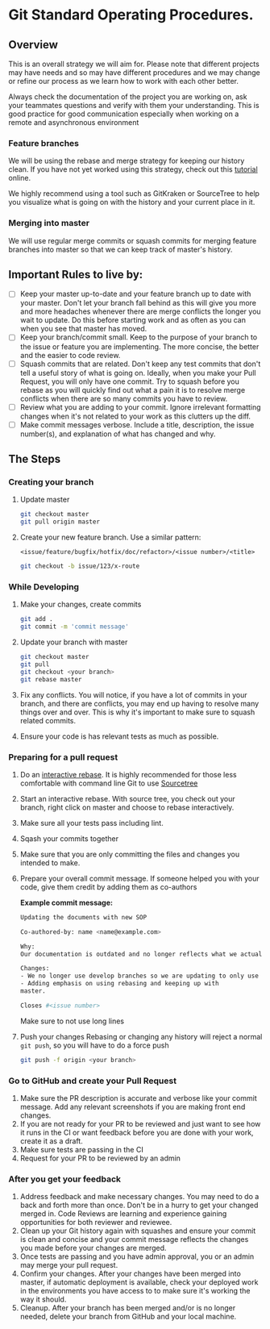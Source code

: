 # Git Standard Operating Procedures.

## Overview
This is an overall strategy we will aim for. Please note that different projects may have needs and so may have different procedures and we may change or refine our process as we learn how to work with each other better.

Always check the documentation of the project you are working on, ask your teammates questions and verify with them your understanding. This is good practice for good communication especially when working on a remote and asynchronous environment

### Feature branches
We will be using the rebase and merge strategy for keeping our history clean. If you have not yet worked using this strategy, check out this [tutorial](https://www.atlassian.com/git/tutorials/merging-vs-rebasing) online.

We highly recommend using a tool such as GitKraken or SourceTree to help you visualize what is going on with the history and your current place in it.

### Merging into master
We will use regular merge commits or squash commits for merging feature branches into master so that we can keep track of master's history.

## Important Rules to live by:
- [ ] Keep your master up-to-date and your feature branch up to date with your master. Don't let your branch fall behind as this will give you more and more headaches whenever there are merge conflicts the longer you wait to update. Do this before starting work and as often as you can when you see that master has moved.
- [ ] Keep your branch/commit small. Keep to the purpose of your branch to the issue or feature you are implementing. The more concise, the better and the easier to code review.
- [ ] Squash commits that are related. Don't keep any test commits that don't tell a useful story of what is going on. Ideally, when you make your Pull Request, you will only have one commit. Try to squash before you rebase as you will quickly find out what a pain it is to resolve merge conflicts when there are so many commits you have to review.
- [ ] Review what you are adding to your commit. Ignore irrelevant formatting changes when it's not related to your work as this clutters up the diff.
- [ ] Make commit messages verbose. Include a title, description, the issue number(s), and explanation of what has changed and why.

## The Steps

### Creating your branch

1. Update master
   ```bash 
   git checkout master
   git pull origin master
   ```

2. Create your new feature branch. Use a similar pattern:
   ```
   <issue/feature/bugfix/hotfix/doc/refactor>/<issue number>/<title>
   ```

   ```bash
   git checkout -b issue/123/x-route
   ```

### While Developing

1. Make your changes, create commits
   ```bash
   git add .
   git commit -m 'commit message'
   ```

2. Update your branch with master
   ```bash
   git checkout master
   git pull
   git checkout <your branch>
   git rebase master
   ```

5. Fix any conflicts. You will notice, if you have a lot of commits in your branch, and there are conflicts, you may end up having to resolve many things over and over. This is why it's important to make sure to squash related commits.
6. Ensure your code is has relevant tests as much as possible.

### Preparing for a pull request
1. Do an [interactive rebase](https://git-scm.com/book/en/v2/Git-Tools-Rewriting-History). It is highly recommended for those less comfortable with command line Git to use [Sourcetree](https://www.atlassian.com/blog/sourcetree/interactive-rebase-sourcetree)
2. Start an interactive rebase. With source tree, you check out your branch, right click on master and choose to rebase interactively.
3. Make sure all your tests pass including lint.
4. Sqash your commits together
5. Make sure that you are only committing the files and changes you intended to make.
6. Prepare your overall commit message. If someone helped you with your code, give them credit by adding them as co-authors

   **Example commit message:**
   ```bash
   Updating the documents with new SOP

   Co-authored-by: name <name@example.com>

   Why:
   Our documentation is outdated and no longer reflects what we actually do.

   Changes:
   - We no longer use develop branches so we are updating to only use master
   - Adding emphasis on using rebasing and keeping up with
   master.

   Closes #<issue number>
   ```
   Make sure to not use long lines

7. Push your changes
   Rebasing or changing any history will reject a normal ``git push``, so you will have to do a force push
   ```bash
   git push -f origin <your branch>
   ```

### Go to GitHub and create your Pull Request
1. Make sure the PR description is accurate and verbose like your commit message. Add any relevant screenshots if you are making front end changes.
2. If you are not ready for your PR to be reviewed and just want to see how it runs in the CI or want feedback before you are done with your work, create it as a draft.
3. Make sure tests are passing in the CI
4. Request for your PR to be reviewed by an admin

### After you get your feedback
1. Address feedback and make necessary changes. You may need to do a back and forth more than once. Don't be in a hurry to get your changed merged in. Code Reviews are learning and experience gaining opportunities for both reviewer and reviewee.
2. Clean up your Git history again with squashes and ensure your commit is clean and concise and your commit message reflects the changes you made before your changes are merged.
3. Once tests are passing and you have admin approval, you or an admin may merge your pull request.
4. Confirm your changes. After your changes have been merged into master, if automatic deployment is available, check your deployed work in the environments you have access to to make sure it's working the way it should.
5. Cleanup. After your branch has been merged and/or is no longer needed, delete your branch from GitHub and your local machine.
